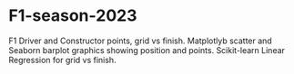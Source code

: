 # F1-season-2023
F1 Driver and Constructor points, grid vs finish.
Matplotlyb scatter and Seaborn barplot graphics showing position and points.
Scikit-learn Linear Regression for grid vs finish.

